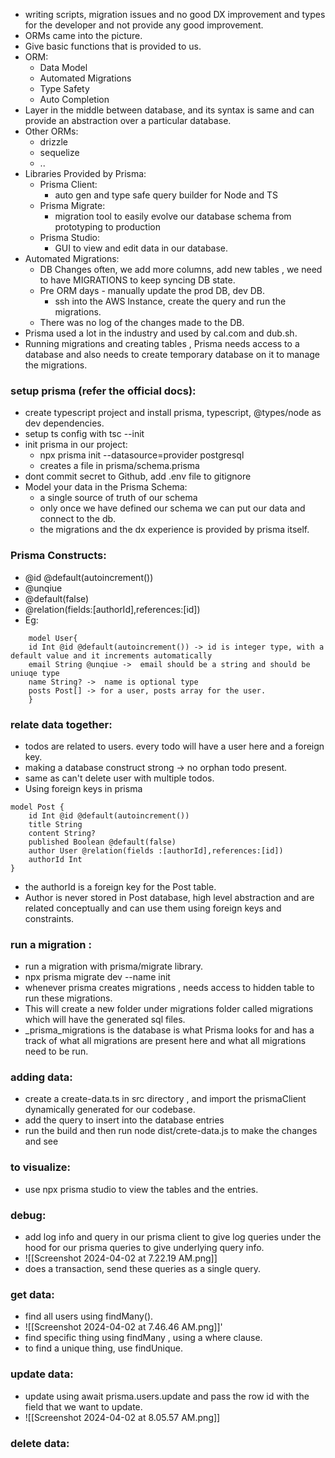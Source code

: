 - writing scripts, migration issues and no good DX improvement and types for the developer and not provide any good improvement.
- ORMs came into the picture.
- Give basic functions that is provided to us.
- ORM:
	- Data Model
	- Automated Migrations 
	- Type Safety 
	- Auto Completion
- Layer in the middle between database, and its syntax is same and can provide an abstraction over a particular database.
- Other ORMs:
	- drizzle
	- sequelize
	- ..
- Libraries Provided by Prisma:
	- Prisma Client:
		- auto gen and type safe query builder for Node and TS
	- Prisma Migrate:
		- migration tool to easily evolve our database schema from prototyping to production
	- Prisma Studio:
		- GUI to view and edit data in our database.
- Automated Migrations:
	- DB Changes often, we add more columns, add new tables , we need to have MIGRATIONS to keep syncing DB state.
	- Pre ORM days - manually update the prod DB, dev DB.
		- ssh into the AWS Instance, create the query and run the migrations.
	- There was no log of the changes made to the DB.
- Prisma used a lot in the industry and used by cal.com and dub.sh.
- Running migrations and creating tables , Prisma needs access to a database and also needs to create temporary database on it to manage the migrations.

### setup prisma (refer the official docs):
- create typescript project and install prisma, typescript, @types/node as dev dependencies.
- setup ts config with tsc --init 
- init prisma in our project:
	- npx prisma init --datasource=provider postgresql
	- creates a file in prisma/schema.prisma
- dont commit secret to Github, add .env file to gitignore
- Model your data in the Prisma Schema:
	- a single source of truth of our schema 
	- only once we have defined our schema we can put our data and connect to the db.
	- the migrations and the dx experience is provided by prisma itself.

### Prisma Constructs:
- @id @default(autoincrement())
- @unqiue
- @default(false)
- @relation(fields:\[authorId],references:\[id])
- Eg:
```prisma
	model User{
	id Int @id @default(autoincrement()) -> id is integer type, with a default value and it increments automatically
	email String @unqiue ->  email should be a string and should be uniuqe type
	name String? ->  name is optional type
	posts Post[] -> for a user, posts array for the user.
	}
```
### relate data together:
- todos are related to users. every todo will have a user here and a foreign key.
- making a database construct strong -> no orphan todo present.
- same as can't delete user with multiple todos.
- Using foreign keys in prisma
```prisma 
model Post {
	id Int @id @default(autoincrement())
	title String 
	content String?
	published Boolean @default(false)
	author User @relation(fields :[authorId],references:[id])
	authorId Int
}
```
- the authorId is a foreign key for the Post table.
- Author is never stored in Post database, high level abstraction and are related conceptually and can use them using foreign keys and constraints.

### run a migration :
- run a migration with prisma/migrate library.
- npx prisma migrate dev --name init
- whenever prisma creates migrations , needs access to hidden table to run these migrations.
- This will create a new folder under migrations folder called migrations which will have the generated sql files.
- \_prisma_migrations is the database is what Prisma looks for and has a track of what all migrations are present here and what all migrations need to be run.


### adding data:
- create a create-data.ts in src directory , and import the prismaClient dynamically generated for our codebase.
- add the query to insert into the database entries
- run the build and then run node dist/crete-data.js to make the changes and see 
### to visualize:
- use npx prisma studio to view the tables and the entries.


### debug:
- add log info and query in our prisma client to give log queries under the hood for our prisma queries to give underlying query info.
-  ![[Screenshot 2024-04-02 at 7.22.19 AM.png]] 
- does a transaction, send these queries as a single query.

### get data:
- find all users using findMany().
- ![[Screenshot 2024-04-02 at 7.46.46 AM.png]]'
- find specific thing using findMany , using a where clause.
- to find a unique thing, use findUnique.

### update data:
- update using await prisma.users.update and pass the row id with the field that we want to update.
- ![[Screenshot 2024-04-02 at 8.05.57 AM.png]]


### delete data:
